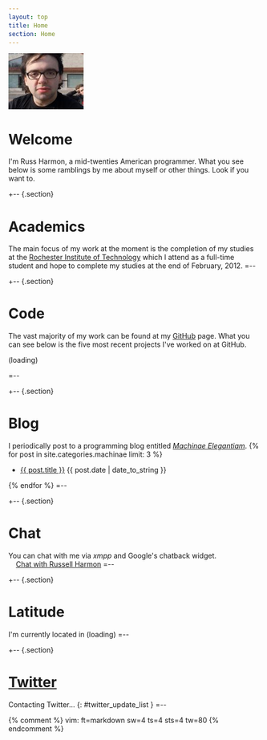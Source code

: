 ```yaml
---
layout: top
title: Home
section: Home
---
```


<img class='inset right' src='/images/russ_harmon.jpg' title='Russ Harmon' alt='Photo of Russ Harmon' width='150px' />

Welcome
=======

I'm Russ Harmon, a mid-twenties American programmer. What you see below is some
ramblings by me about myself or other things. Look if you want to.

+-- {.section}
# Academics
The main focus of my work at the moment is the completion of my studies at the
[Rochester Institute of Technology](http://www.rit.edu/) which I attend as a
full-time student and hope to complete my studies at the end of February, 2012.
=--

+-- {.section}
# Code
The vast majority of my work can be found at my
[GitHub](https://github.com/eatnumber1) page. What you can see below is the five
most recent projects I've worked on at GitHub.
<div id="github_{{ site.github_username }}">
	<span id="github_loading">(loading)</span>
	<ul class="compact recent" id="github_list"/>
</div>
=--

+-- {.section}
# Blog
I periodically post to a programming blog entitled
_[Machinae Elegantiam](/machinae)_.
{% for post in site.categories.machinae limit: 3 %}
<ul class="compact recent">
	<li>
		<a href="{{ post.url }}" title="{{ post.excerpt }}">{{ post.title }}</a>
		<span class="date">{{ post.date | date_to_string }}</span>
	</li>
</ul>
{% endfor %}
=--

+-- {.section}
# Chat
You can chat with me via _xmpp_ and Google's chatback widget.
<br/>
<img height="9" width="9" style="padding:0 2px 0 0;margin:0;border:none" src="http://www.google.com/talk/service/badge/Show?tk=z01q6amlq69k34bqdpiumkcmscad4d6g93v358un157gamspjobu1q8jikb4chn8fqjjsvq3mhc8ihhq60hgbu4iq7g1a7ffmvi0u9s8ch94d2qgpp2ssbepstoj19p3lu8eaaq4msnfksfrll6a6iqsaiddia4j40eatqt1r&amp;w=9&amp;h=9" alt="">
<a href="http://www.google.com/talk/service/badge/Start?tk=z01q6amlq69k34bqdpiumkcmscad4d6g93v358un157gamspjobu1q8jikb4chn8fqjjsvq3mhc8ihhq60hgbu4iq7g1a7ffmvi0u9s8ch94d2qgpp2ssbepstoj19p3lu8eaaq4msnfksfrll6a6iqsaiddia4j40eatqt1r" target="_blank" title="Click here to chat with Russell Harmon">Chat with Russell Harmon</a>
=--

+-- {.section}
# Latitude
I'm currently located in <span id="{{ site.latitude_id }}">(loading)</span>
=--

+-- {.section}
# [Twitter](http://twitter.com/eatnumber1)
Contacting Twitter...
{: #twitter_update_list }
=--

<!-- Do I really want this here? -->
<!--
+-- {.section}
# [Reading](http://librarything.com/home/eatnumber1)
Contacting LibraryThing...
{: .LT_Preload }
<div id="{{ site.librarything_id }}"> </div>
=--
-->

{% comment %}
vim: ft=markdown sw=4 ts=4 sts=4 tw=80
{% endcomment %}
